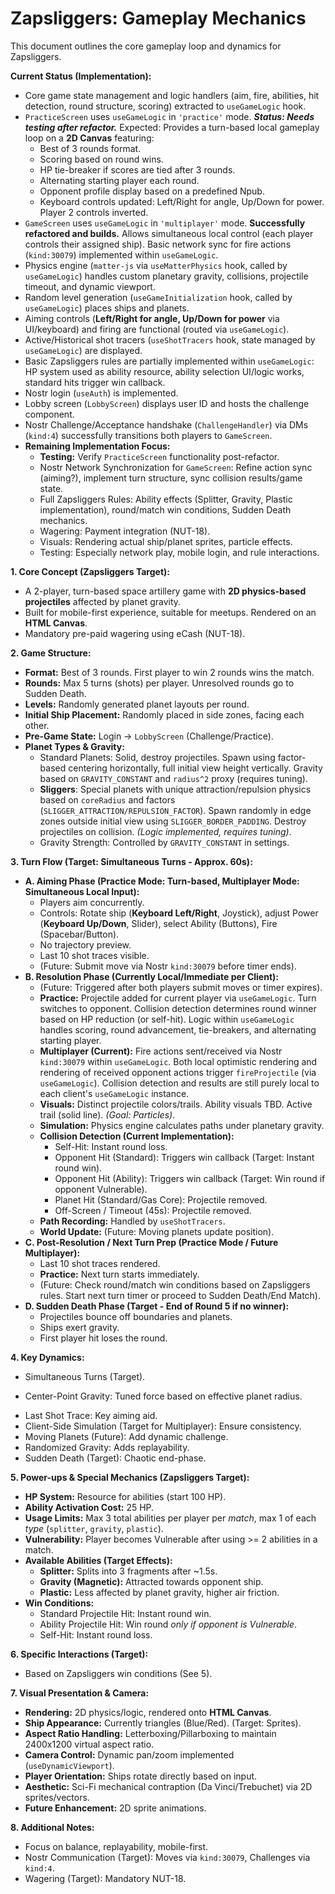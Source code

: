 # Zapsliggers: Gameplay Mechanics

This document outlines the core gameplay loop and dynamics for Zapsliggers.

**Current Status (Implementation):**
*   Core game state management and logic handlers (aim, fire, abilities, hit detection, round structure, scoring) extracted to `useGameLogic` hook.
*   `PracticeScreen` uses `useGameLogic` in `'practice'` mode. ***Status: Needs testing after refactor.*** Expected: Provides a turn-based local gameplay loop on a **2D Canvas** featuring:
    *   Best of 3 rounds format.
    *   Scoring based on round wins.
    *   HP tie-breaker if scores are tied after 3 rounds.
    *   Alternating starting player each round.
    *   Opponent profile display based on a predefined Npub.
    *   Keyboard controls updated: Left/Right for angle, Up/Down for power. Player 2 controls inverted.
*   `GameScreen` uses `useGameLogic` in `'multiplayer'` mode. **Successfully refactored and builds.** Allows simultaneous local control (each player controls their assigned ship). Basic network sync for fire actions (`kind:30079`) implemented within `useGameLogic`.
*   Physics engine (`matter-js` via `useMatterPhysics` hook, called by `useGameLogic`) handles custom planetary gravity, collisions, projectile timeout, and dynamic viewport.
*   Random level generation (`useGameInitialization` hook, called by `useGameLogic`) places ships and planets.
*   Aiming controls (**Left/Right for angle, Up/Down for power** via UI/keyboard) and firing are functional (routed via `useGameLogic`).
*   Active/Historical shot tracers (`useShotTracers` hook, state managed by `useGameLogic`) are displayed.
*   Basic Zapsliggers rules are partially implemented within `useGameLogic`: HP system used as ability resource, ability selection UI/logic works, standard hits trigger win callback.
*   Nostr login (`useAuth`) is implemented.
*   Lobby screen (`LobbyScreen`) displays user ID and hosts the challenge component.
*   Nostr Challenge/Acceptance handshake (`ChallengeHandler`) via DMs (`kind:4`) successfully transitions both players to `GameScreen`.
*   **Remaining Implementation Focus:**
    *   **Testing:** Verify `PracticeScreen` functionality post-refactor.
    *   Nostr Network Synchronization for `GameScreen`: Refine action sync (aiming?), implement turn structure, sync collision results/game state.
    *   Full Zapsliggers Rules: Ability effects (Splitter, Gravity, Plastic implementation), round/match win conditions, Sudden Death mechanics.
    *   Wagering: Payment integration (NUT-18).
    *   Visuals: Rendering actual ship/planet sprites, particle effects.
    *   Testing: Especially network play, mobile login, and rule interactions.

**1. Core Concept (Zapsliggers Target):**
   - A 2-player, turn-based space artillery game with **2D physics-based projectiles** affected by planet gravity.
   - Built for mobile-first experience, suitable for meetups. Rendered on an **HTML Canvas**.
   - Mandatory pre-paid wagering using eCash (NUT-18).

**2. Game Structure:**
   - **Format:** Best of 3 rounds. First player to win 2 rounds wins the match.
   - **Rounds:** Max 5 turns (shots) per player. Unresolved rounds go to Sudden Death.
   - **Levels:** Randomly generated planet layouts per round.
   - **Initial Ship Placement:** Randomly placed in side zones, facing each other.
   - **Pre-Game State:** Login -> `LobbyScreen` (Challenge/Practice).
   - **Planet Types & Gravity:**
     - Standard Planets: Solid, destroy projectiles. Spawn using factor-based centering horizontally, full initial view height vertically. Gravity based on `GRAVITY_CONSTANT` and `radius^2` proxy (requires tuning).
     - **Sliggers**: Special planets with unique attraction/repulsion physics based on `coreRadius` and factors (`SLIGGER_ATTRACTION/REPULSION_FACTOR`). Spawn randomly in edge zones outside initial view using `SLIGGER_BORDER_PADDING`. Destroy projectiles on collision. *(Logic implemented, requires tuning)*.
     - Gravity Strength: Controlled by `GRAVITY_CONSTANT` in settings.

**3. Turn Flow (Target: Simultaneous Turns - Approx. 60s):**
   - **A. Aiming Phase (Practice Mode: Turn-based, Multiplayer Mode: Simultaneous Local Input):**
     - Players aim concurrently.
     - Controls: Rotate ship (**Keyboard Left/Right**, Joystick), adjust Power (**Keyboard Up/Down**, Slider), select Ability (Buttons), Fire (Spacebar/Button).
     - No trajectory preview.
     - Last 10 shot traces visible.
     - (Future: Submit move via Nostr `kind:30079` before timer ends).
   - **B. Resolution Phase (Currently Local/Immediate per Client):**
     - (Future: Triggered after both players submit moves or timer expires).
     - **Practice:** Projectile added for current player via `useGameLogic`. Turn switches to opponent. Collision detection determines round winner based on HP reduction (or self-hit). Logic within `useGameLogic` handles scoring, round advancement, tie-breakers, and alternating starting player.
     - **Multiplayer (Current):** Fire actions sent/received via Nostr `kind:30079` within `useGameLogic`. Both local optimistic rendering and rendering of received opponent actions trigger `fireProjectile` (via `useGameLogic`). Collision detection and results are still purely local to each client's `useGameLogic` instance.
     - **Visuals:** Distinct projectile colors/trails. Ability visuals TBD. Active trail (solid line). *(Goal: Particles)*.
     - **Simulation:** Physics engine calculates paths under planetary gravity.
     - **Collision Detection (Current Implementation):**
       - Self-Hit: Instant round loss.
       - Opponent Hit (Standard): Triggers win callback (Target: Instant round win).
       - Opponent Hit (Ability): Triggers win callback (Target: Win round if opponent Vulnerable).
       - Planet Hit (Standard/Gas Core): Projectile removed.
       - Off-Screen / Timeout (45s): Projectile removed.
     - **Path Recording:** Handled by `useShotTracers`.
     - **World Update:** (Future: Moving planets update position).
   - **C. Post-Resolution / Next Turn Prep (Practice Mode / Future Multiplayer):**
     - Last 10 shot traces rendered.
     - **Practice:** Next turn starts immediately.
     - (Future: Check round/match win conditions based on Zapsliggers rules. Start next turn timer or proceed to Sudden Death/End Match).
   - **D. Sudden Death Phase (Target - End of Round 5 if no winner):**
     - Projectiles bounce off boundaries and planets.
     - Ships exert gravity.
     - First player hit loses the round.

**4. Key Dynamics:**
   - Simultaneous Turns (Target).
   *   Center-Point Gravity: Tuned force based on effective planet radius.
   - Last Shot Trace: Key aiming aid.
   - Client-Side Simulation (Target for Multiplayer): Ensure consistency.
   - Moving Planets (Future): Add dynamic challenge.
   - Randomized Gravity: Adds replayability.
   - Sudden Death (Target): Chaotic end-phase.

**5. Power-ups & Special Mechanics (Zapsliggers Target):**
   - **HP System:** Resource for abilities (start 100 HP).
   - **Ability Activation Cost:** 25 HP.
   - **Usage Limits:** Max 3 total abilities per player per *match*, max 1 of each *type* (`splitter`, `gravity`, `plastic`).
   - **Vulnerability:** Player becomes Vulnerable after using >= 2 abilities in a match.
   - **Available Abilities (Target Effects):**
     - **Splitter:** Splits into 3 fragments after ~1.5s.
     - **Gravity (Magnetic):** Attracted towards opponent ship.
     - **Plastic:** Less affected by planet gravity, higher air friction.
   - **Win Conditions:**
      - Standard Projectile Hit: Instant round win.
      - Ability Projectile Hit: Win round *only if opponent is Vulnerable*.
      - Self-Hit: Instant round loss.

**6. Specific Interactions (Target):**
   - Based on Zapsliggers win conditions (See 5).

**7. Visual Presentation & Camera:**
   - **Rendering:** 2D physics/logic, rendered onto **HTML Canvas**.
   - **Ship Appearance:** Currently triangles (Blue/Red). (Target: Sprites).
   - **Aspect Ratio Handling:** Letterboxing/Pillarboxing to maintain 2400x1200 virtual aspect ratio.
   - **Camera Control:** Dynamic pan/zoom implemented (`useDynamicViewport`).
   - **Player Orientation:** Ships rotate directly based on input.
   - **Aesthetic:** Sci-Fi mechanical contraption (Da Vinci/Trebuchet) via 2D sprites/vectors.
   - **Future Enhancement:** 2D sprite animations.

**8. Additional Notes:**
   - Focus on balance, replayability, mobile-first.
   - Nostr Communication (Target): Moves via `kind:30079`, Challenges via `kind:4`.
   - Wagering (Target): Mandatory NUT-18.